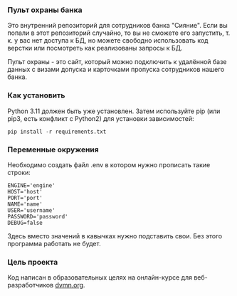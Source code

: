 ### Пульт охраны банка

Это внутренний репозиторий для сотрудников банка "Сияние". Если вы попали в этот репозиторий случайно, то вы не сможете его запустить, т. к. у вас нет доступа к БД, но можете свободно использовать код верстки или посмотреть как реализованы запросы к БД.

Пульт охраны - это сайт, который можно подключить к удалённой базе данных с визами допуска и карточками пропуска сотрудников нашего банка.

### Как установить


Python 3.11 должен быть уже установлен. Затем используйте pip (или pip3, есть конфликт с Python2) для установки зависимостей:

```
pip install -r requirements.txt
```

### Переменные окружения
Необходимо создать файл .env в котором нужно прописать такие строки:
```
ENGINE='engine'
HOST='host'
PORT='port'
NAME='name'
USER='username'
PASSWORD='password'
DEBUG=false
```
Здесь вместо значений в кавычках нужно подставить свои. Без этого программа работать не будет.

### Цель проекта
Код написан в образовательных целях на онлайн-курсе для веб-разработчиков [dvmn.org]("https://dvmn.org/modules/").